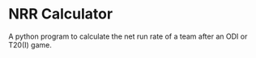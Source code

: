 # NRR Calculator

A python program to calculate the net run rate of a team after an ODI or T20(I) game.
